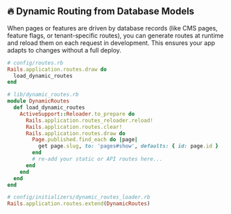 ## 🔥 Dynamic Routing from Database Models

When pages or features are driven by database records (like CMS pages, feature flags, or tenant-specific routes), you can generate routes at runtime and reload them on each request in development. This ensures your app adapts to changes without a full deploy.

```ruby
# config/routes.rb
Rails.application.routes.draw do
  load_dynamic_routes
end

# lib/dynamic_routes.rb
module DynamicRoutes
  def load_dynamic_routes
    ActiveSupport::Reloader.to_prepare do
      Rails.application.routes_reloader.reload!
      Rails.application.routes.clear!
      Rails.application.routes.draw do
        Page.published.find_each do |page|
          get page.slug, to: 'pages#show', defaults: { id: page.id }
        end
        # re-add your static or API routes here...
      end
    end
  end
end

# config/initializers/dynamic_routes_loader.rb
Rails.application.routes.extend(DynamicRoutes)
```
